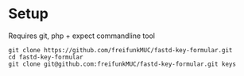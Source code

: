 # Setup

Requires git, php + expect commandline tool

```
git clone https://github.com/freifunkMUC/fastd-key-formular.git
cd fastd-key-formular
git clone git@github.com:freifunkMUC/fastd-key-formular.git keys 
```

